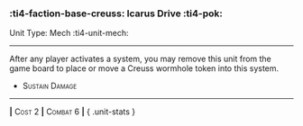 ### :ti4-faction-base-creuss: **Icarus Drive** :ti4-pok:

Unit Type: Mech :ti4-unit-mech:

---

After any player activates a system, you may remove this unit from the game board to place or move a Creuss wormhole token into this system.

* <span style="font-variant:small-caps;">Sustain Damage</span> 


---

__|__ <span style="font-variant:small-caps;">Cost 2</span> __|__ <span style="font-variant:small-caps;">Combat 6</span> __|__
{ .unit-stats }
